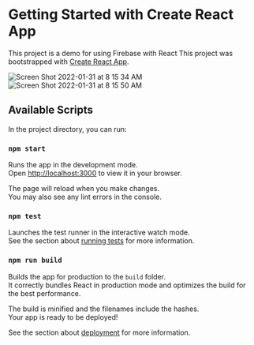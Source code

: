 # Getting Started with Create React App
This project is a demo for using Firebase with React
This project was bootstrapped with [Create React App](https://github.com/facebook/create-react-app).



![Screen Shot 2022-01-31 at 8 15 34 AM](https://user-images.githubusercontent.com/98758058/151819778-1b07b042-e6c0-4149-8d86-8c4d8d4a1c09.png)
![Screen Shot 2022-01-31 at 8 15 50 AM](https://user-images.githubusercontent.com/98758058/151819780-6109130a-b22e-4f4c-b4e3-6bd8e04cc77a.png)





## Available Scripts

In the project directory, you can run:

### `npm start`

Runs the app in the development mode.\
Open [http://localhost:3000](http://localhost:3000) to view it in your browser.

The page will reload when you make changes.\
You may also see any lint errors in the console.

### `npm test`

Launches the test runner in the interactive watch mode.\
See the section about [running tests](https://facebook.github.io/create-react-app/docs/running-tests) for more information.

### `npm run build`

Builds the app for production to the `build` folder.\
It correctly bundles React in production mode and optimizes the build for the best performance.

The build is minified and the filenames include the hashes.\
Your app is ready to be deployed!

See the section about [deployment](https://facebook.github.io/create-react-app/docs/deployment) for more information.

